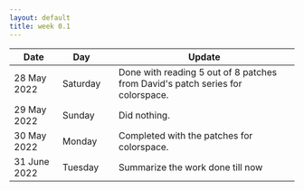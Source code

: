 ```yaml
---
layout: default
title: week 0.1
---
```


Date|Day  | |Update
| ----------|----|---|-------------|
28 May 2022 |Saturday|| Done with reading 5 out of 8 patches from David's patch series for colorspace.
29 May 2022 |Sunday|| Did nothing.
30 May 2022 |Monday|| Completed with the patches for colorspace.
31 June 2022 |Tuesday|| Summarize the work done till now
<!-- (in [google_docs](https://docs.google.com/document/d/1x1P3J8vtc83JN5G-cS0LjfZHysOxTfWdUXQ-V4Y7Oik/edit?usp=sharing)) and prepare for meet with mentors. -->

